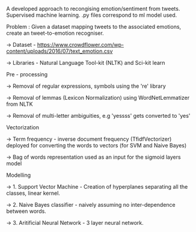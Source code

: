 A developed approach to recongising emotion/sentiment from tweets. Supervised machine learning. .py files correspond to ml model used.

Problem : Given a dataset mapping tweets to the associated emotions, create an tweet-to-emotion recogniser.

-> Dataset - https://www.crowdflower.com/wp-content/uploads/2016/07/text_emotion.csv

-> Libraries - Natural Language Tool-kit (NLTK) and Sci-kit learn

Pre - processing

-> Removal of regular expressions, symbols using the 're' library

-> Removal of lemmas (Lexicon Normalization) using WordNetLemmatizer from NLTK

-> Removal of multi-letter ambiguities, e.g 'yessss' gets converted to 'yes'

Vectorization

-> Term frequency - inverse document frequency (TfidfVectorizer) deployed for converting the words to vectors (for SVM and Naive Bayes)

-> Bag of words representation used as an input for the sigmoid layers model

Modelling

-> 1. Support Vector Machine - Creation of hyperplanes separating all the classes, linear kernel.

-> 2. Naive Bayes classifier - naively assuming no inter-dependence between words.

-> 3. Aritificial Neural Network - 3 layer neural network.